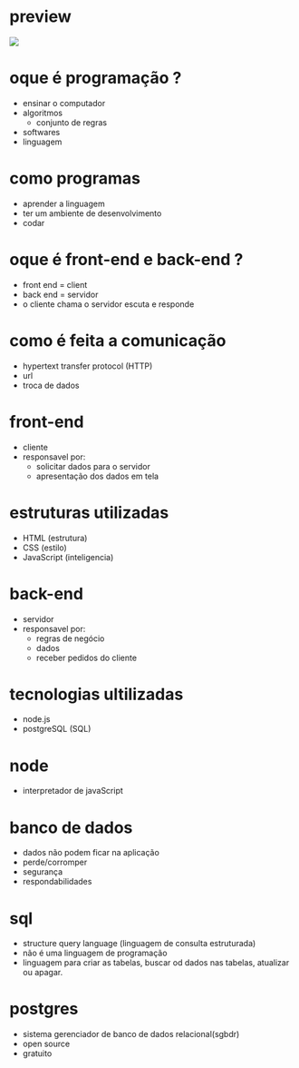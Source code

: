 # preview
![](https://prnt.sc/r725z7)

# oque é programação ?
- ensinar o computador 
- algoritmos
  - conjunto de regras 
- softwares
- linguagem 

# como programas 
- aprender a linguagem 
- ter um ambiente de desenvolvimento
- codar

# oque é front-end e back-end ?
- front end = client 
- back end = servidor
- o cliente chama o servidor escuta e responde 

# como é feita a comunicação
- hypertext transfer protocol (HTTP)
- url
- troca de dados

# front-end
- cliente
- responsavel por:
  - solicitar dados para o servidor
  - apresentação dos dados em tela 

# estruturas utilizadas
- HTML (estrutura)
- CSS (estilo)
- JavaScript (inteligencia)

# back-end
- servidor
- responsavel por:
  - regras de negócio
  - dados
  - receber pedidos do cliente 

# tecnologias ultilizadas
- node.js
- postgreSQL (SQL)

# node
- interpretador de javaScript   

# banco de dados
- dados não podem ficar na aplicação
- perde/corromper
- segurança
- respondabilidades

# sql
- structure query language (linguagem de consulta estruturada)
- não é uma linguagem de programação
- linguagem para criar as tabelas, buscar od dados nas tabelas, atualizar ou apagar.

# postgres
- sistema gerenciador de banco de dados  relacional(sgbdr)
- open source
- gratuito

